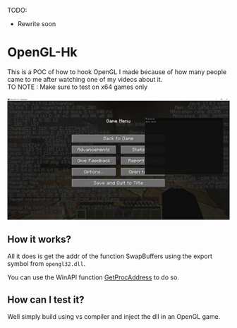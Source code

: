 TODO:
- Rewrite soon

# OpenGL-Hk
This is a POC of how to hook OpenGL I made because of how many people came to me after watching one of my videos about it. <br />
TO NOTE : Make sure to test on x64 games only <br /> <br />
![Screenshot](/repo/screen.png "Screenshot")

## How it works?
All it does is get the addr of the function SwapBuffers using the export symbol from `opengl32.dll`.

You can use the WinAPI function <a href="https://docs.microsoft.com/en-us/windows/win32/api/libloaderapi/nf-libloaderapi-getprocaddress">GetProcAddress</a> to do so.

## How can I test it?
Well simply build using vs compiler and inject the dll in an OpenGL game.
<br />
